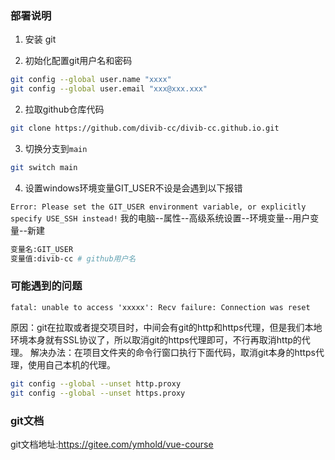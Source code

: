 ### 部署说明

1. 安装 git

2. 初始化配置git用户名和密码

```bash
git config --global user.name "xxxx"
git config --global user.email "xxx@xxx.xxx"
```

2. 拉取github仓库代码

```bash
git clone https://github.com/divib-cc/divib-cc.github.io.git
```

3. 切换分支到`main`
```bash
git switch main
```

4. 设置windows环境变量GIT_USER不设是会遇到以下报错

`Error: Please set the GIT_USER environment variable, or explicitly specify USE_SSH instead!`
我的电脑--属性--高级系统设置--环境变量--用户变量--新建
```bash
变量名:GIT_USER
变量值:divib-cc # github用户名
```
### 可能遇到的问题

`fatal: unable to access 'xxxxx': Recv failure: Connection was reset`

原因：git在拉取或者提交项目时，中间会有git的http和https代理，但是我们本地环境本身就有SSL协议了，所以取消git的https代理即可，不行再取消http的代理。
解决办法：在项目文件夹的命令行窗口执行下面代码，取消git本身的https代理，使用自己本机的代理。

```bash
git config --global --unset http.proxy
git config --global --unset https.proxy
```

### git文档
git文档地址:https://gitee.com/ymhold/vue-course
